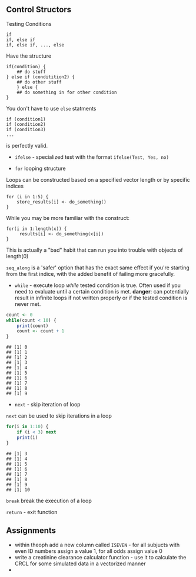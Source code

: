 ## Control Structors 

Testing Conditions

```
if
if, else if 
if, else if, ..., else
```

Have the structure

```
if(condition) {
    ## do stuff
} else if (conditition2) {
    ## do other stuff
    } else {
    ## do something in for other condition
}
```

You don't have to use `else` statments

```
if (condition1)
if (condition2)
if (condition3)
...
```

is perfectly valid.

* `ifelse` - specialized test with the format `ifelse(Test, Yes, no)`

* `for` looping structure

Loops can be constructed based on a specified vector length or by specific indices

```
for (i in 1:5) {
    store_results[i] <- do_something()
}
```

While you may be more familiar with the construct:

```
for(i in 1:length(x)) {
     results[i] <- do_something(x[i])
}
```

This is actually a "bad" habit that can run you into trouble with objects of length(0)

`seq_along` is a 'safer' option that has the exact same effect if you're starting from the first indice, with the added benefit of failing more gracefully.

* `while` - execute loop *while* tested condition is true. Often used if you need to evaluate until a certain condition is met. **danger**: can potentially result in infinite loops if not written properly or if the tested condition is never met.


```r
count <- 0
while(count < 10) {
    print(count)
    count <- count + 1
}
```

```
## [1] 0
## [1] 1
## [1] 2
## [1] 3
## [1] 4
## [1] 5
## [1] 6
## [1] 7
## [1] 8
## [1] 9
```

* `next` - skip iteration of loop

`next` can be used to skip iterations in a loop 


```r
for(i in 1:10) {
    if (i < 3) next
    print(i)
}
```

```
## [1] 3
## [1] 4
## [1] 5
## [1] 6
## [1] 7
## [1] 8
## [1] 9
## [1] 10
```

`break` break the execution of a loop

`return` - exit function


## Assignments
* within theoph add a new column called `ISEVEN` - for all subjucts with even ID numbers assign a value 1, for all odds assign value 0
* write a creatinine clearance calculator function - use it to calculate the CRCL for some simulated data in a vectorized manner
* 
